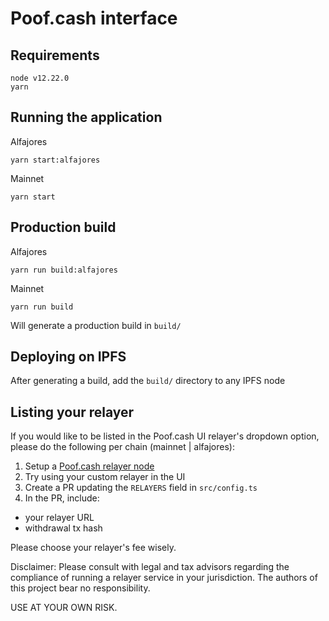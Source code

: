 # Poof.cash interface

## Requirements

```
node v12.22.0
yarn
```

## Running the application

Alfajores

```
yarn start:alfajores
```

Mainnet

```
yarn start
```

## Production build

Alfajores

```
yarn run build:alfajores
```

Mainnet

```
yarn run build
```

Will generate a production build in `build/`

## Deploying on IPFS

After generating a build, add the `build/` directory to any IPFS node

## Listing your relayer

If you would like to be listed in the Poof.cash UI relayer's dropdown option, please do the following per chain (mainnet | alfajores):

1. Setup a [Poof.cash relayer node](https://github.com/poofcash/poof-relayer)
2. Try using your custom relayer in the UI
3. Create a PR updating the `RELAYERS` field in `src/config.ts`
4. In the PR, include:

- your relayer URL
- withdrawal tx hash

Please choose your relayer's fee wisely.

Disclaimer: Please consult with legal and tax advisors regarding the compliance of running a relayer service in your jurisdiction. The authors of this project bear no responsibility.

USE AT YOUR OWN RISK.
